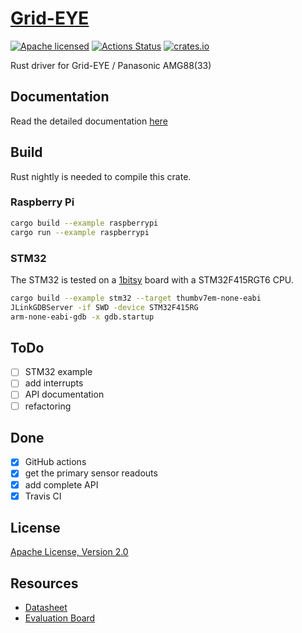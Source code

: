 # [Grid-EYE](https://crates.io/crates/grideye)

[![Apache licensed](https://img.shields.io/badge/license-Apache-blue.svg)](http://www.apache.org/licenses/LICENSE-2.0)
[![Actions Status](https://github.com/uwearzt/grideye/workflows/push_pullreq/badge.svg)](https://github.com/uwearzt/grideye/actions)
[![crates.io](https://meritbadge.herokuapp.com/grideye)](https://crates.io/crates/grideye)

Rust driver for Grid-EYE / Panasonic AMG88(33)

## Documentation

 Read the detailed documentation [here](https://docs.rs/grideye/)

## Build

Rust nightly is needed to compile this crate.

### Raspberry Pi

```bash
cargo build --example raspberrypi
cargo run --example raspberrypi
```

### STM32

The STM32 is tested on a [1bitsy](http://1bitsy.org) board with a STM32F415RGT6 CPU.

```bash
cargo build --example stm32 --target thumbv7em-none-eabi
JLinkGDBServer -if SWD -device STM32F415RG
arm-none-eabi-gdb -x gdb.startup
```

## ToDo

- [ ] STM32 example
- [ ] add interrupts
- [ ] API documentation
- [ ] refactoring

## Done

- [x] GitHub actions
- [x] get the primary sensor readouts
- [x] add complete API
- [x] Travis CI

## License

[Apache License, Version 2.0](http://www.apache.org/licenses/LICENSE-2.0)

## Resources

- [Datasheet](https://industrial.panasonic.com/cdbs/www-data/pdf/ADI8000/ADI8000C59.pdf)
- [Evaluation Board](https://www.sparkfun.com/products/14607)
